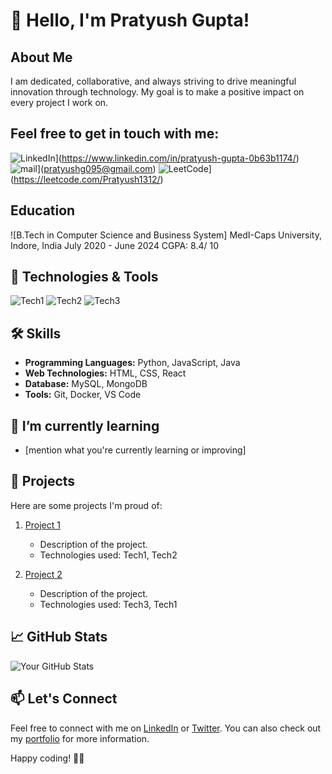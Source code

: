 # 👋 Hello, I'm Pratyush Gupta!

## About Me

I am dedicated, collaborative, and always striving to drive meaningful innovation through technology. My goal is to make a positive impact on every project I work on.

## Feel free to get in touch with me:

![LinkedIn](https://img.shields.io/badge/-LinkedIn-blue?style=flat&logo=Linkedin&logoColor=white)](https://www.linkedin.com/in/pratyush-gupta-0b63b1174/)
![mail](https://img.shields.io/badge/-LinkedIn-blue?style=flat&logo=Linkedin&logoColor=white)](pratyushg095@gmail.com)
![LeetCode](https://img.shields.io/badge/-LinkedIn-blue?style=flat&logo=Linkedin&logoColor=white)](https://leetcode.com/Pratyush1312/)

## Education

![B.Tech in Computer Science and Business System]
 MedI-Caps University, Indore, India
 July 2020 - June 2024
 CGPA: 8.4/ 10

## 🚀 Technologies & Tools

![Tech1](https://img.shields.io/badge/-Tech1-333333?style=flat&logo=tech1&logoColor=white)
![Tech2](https://img.shields.io/badge/-Tech2-333333?style=flat&logo=tech2&logoColor=white)
![Tech3](https://img.shields.io/badge/-Tech3-333333?style=flat&logo=tech3&logoColor=white)

## 🛠️ Skills

- **Programming Languages:** Python, JavaScript, Java
- **Web Technologies:** HTML, CSS, React
- **Database:** MySQL, MongoDB
- **Tools:** Git, Docker, VS Code

## 🌱 I’m currently learning

- [mention what you're currently learning or improving]

## 🔧 Projects

Here are some projects I'm proud of:

1. [Project 1](https://github.com/yourusername/project1)
   - Description of the project.
   - Technologies used: Tech1, Tech2

2. [Project 2](https://github.com/yourusername/project2)
   - Description of the project.
   - Technologies used: Tech3, Tech1

## 📈 GitHub Stats

![Your GitHub Stats](https://github-readme-stats.vercel.app/api?username=yourusername&show_icons=true&hide=prs&theme=dark)

## 📫 Let's Connect

Feel free to connect with me on [LinkedIn](https://www.linkedin.com/in/yourlinkedinprofile) or [Twitter](https://twitter.com/yourtwitterhandle). You can also check out my [portfolio](https://yourportfolio.com) for more information.

Happy coding! 👨‍💻
